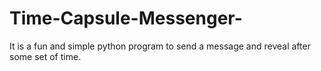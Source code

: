 # Time-Capsule-Messenger-
It is a fun and simple python program to send a message and reveal after some set of time.
